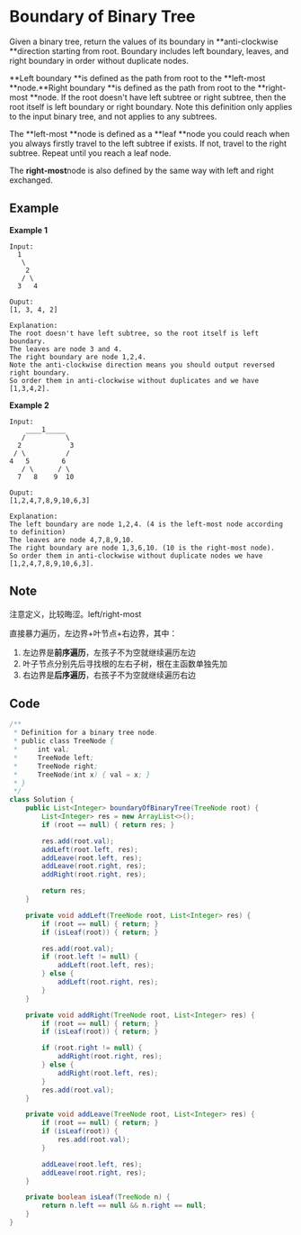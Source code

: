 # Boundary of Binary Tree

Given a binary tree, return the values of its boundary in **anti-clockwise **direction starting from root. Boundary includes left boundary, leaves, and right boundary in order without duplicate nodes.

**Left boundary **is defined as the path from root to the **left-most **node.**Right boundary **is defined as the path from root to the **right-most **node. If the root doesn't have left subtree or right subtree, then the root itself is left boundary or right boundary. Note this definition only applies to the input binary tree, and not applies to any subtrees.

The **left-most **node is defined as a **leaf **node you could reach when you always firstly travel to the left subtree if exists. If not, travel to the right subtree. Repeat until you reach a leaf node.

The **right-most**node is also defined by the same way with left and right exchanged.

## Example

**Example 1**

```
Input:
  1
   \
    2
   / \
  3   4

Ouput:
[1, 3, 4, 2]

Explanation:
The root doesn't have left subtree, so the root itself is left boundary.
The leaves are node 3 and 4.
The right boundary are node 1,2,4. 
Note the anti-clockwise direction means you should output reversed right boundary.
So order them in anti-clockwise without duplicates and we have [1,3,4,2].
```

**Example 2**

```
Input:
    ____1_____
   /          \
  2            3
 / \          / 
4   5        6   
   / \      / \
  7   8    9  10  

Ouput:
[1,2,4,7,8,9,10,6,3]

Explanation:
The left boundary are node 1,2,4. (4 is the left-most node according to definition)
The leaves are node 4,7,8,9,10.
The right boundary are node 1,3,6,10. (10 is the right-most node).
So order them in anti-clockwise without duplicate nodes we have [1,2,4,7,8,9,10,6,3].
```

## Note

注意定义，比较晦涩。left/right-most

直接暴力遍历，左边界+叶节点+右边界，其中：

1. 左边界是**前序遍历**，左孩子不为空就继续遍历左边
2. 叶子节点分别先后寻找根的左右子树，根在主函数单独先加
3. 右边界是**后序遍历**，右孩子不为空就继续遍历右边

## Code

```java
/**
 * Definition for a binary tree node.
 * public class TreeNode {
 *     int val;
 *     TreeNode left;
 *     TreeNode right;
 *     TreeNode(int x) { val = x; }
 * }
 */
class Solution {
    public List<Integer> boundaryOfBinaryTree(TreeNode root) {
        List<Integer> res = new ArrayList<>();
        if (root == null) { return res; }

        res.add(root.val);
        addLeft(root.left, res);
        addLeave(root.left, res);
        addLeave(root.right, res);
        addRight(root.right, res);

        return res;
    }

    private void addLeft(TreeNode root, List<Integer> res) {
        if (root == null) { return; }
        if (isLeaf(root)) { return; }

        res.add(root.val);
        if (root.left != null) {
            addLeft(root.left, res);
        } else {
            addLeft(root.right, res);
        }
    }

    private void addRight(TreeNode root, List<Integer> res) {
        if (root == null) { return; }
        if (isLeaf(root)) { return; }

        if (root.right != null) {
            addRight(root.right, res);
        } else {
            addRight(root.left, res);
        }
        res.add(root.val);
    }

    private void addLeave(TreeNode root, List<Integer> res) {
        if (root == null) { return; }
        if (isLeaf(root)) {
            res.add(root.val);
        }

        addLeave(root.left, res);
        addLeave(root.right, res);
    }

    private boolean isLeaf(TreeNode n) {
        return n.left == null && n.right == null;
    }
}
```
